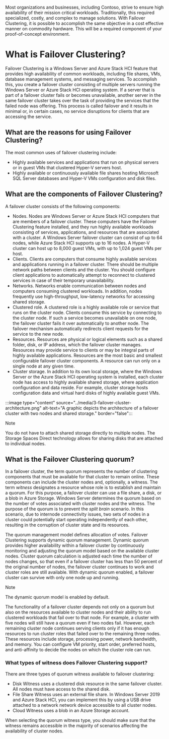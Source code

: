Most organizations and businesses, including Contoso, strive to ensure high availability of their mission critical workloads. Traditionally, this required specialized, costly, and complex to manage solutions. With Failover Clustering, it is possible to accomplish the same objective in a cost effective manner on commodity hardware. This will be a required component of your proof-of-concept environment.

# What is Failover Clustering?

Failover Clustering is a Windows Server and Azure Stack HCI feature that provides high availability of common workloads, including file shares, VMs, database management systems, and messaging services. To accomplish this, you create a failover cluster consisting of multiple servers running the Windows Server or Azure Stack HCI operating system. If a server that is part of a failover cluster fails or becomes unavailable, another server in the same failover cluster takes over the task of providing the services that the failed node was offering. This process is called failover and it results in minimal or, in certain cases, no service disruptions for clients that are accessing the service.

## What are the reasons for using Failover Clustering?

<!--Marcin, I notice that all your section headings are in the form of questions. Was that a specific guidance that was provided to us? I did not see this being followed in the other modules I worked on and was wondering if we should change some of these headings to simple titles such as "Reasons for using.., Components of... etc. This is a global question for all topics. -->
The most common uses of failover clustering include:

- Highly available services and applications that run on physical servers or in guest VMs that clustered Hyper-V servers host.
- Highly available or continuously available file shares hosting Microsoft SQL Server databases and Hyper-V VMs configuration and disk files.

## What are the components of Failover Clustering?

A failover cluster consists of the following components:

- Nodes. Nodes are Windows Server or Azure Stack HCI computers that are members of a failover cluster. These computers have the Failover Clustering feature installed, and they run highly available workloads consisting of services, applications, and resources that are associated with a cluster. A Windows Server failover cluster can consist of up to 64 nodes, while Azure Stack HCI supports up to 16 nodes. A Hyper-V cluster can host up to 8,000 guest VMs, with up to 1,024 guest VMs per host.
- Clients. Clients are computers that consume highly available services and applications running in a failover cluster. There should be multiple network paths between clients and the cluster. You should configure client applications to automatically attempt to reconnect to clustered services in case of their temporary unavailability.
- Networks. Networks enable communication between nodes and computers consuming clustered workloads. In addition, nodes frequently use high-throughput, low-latency networks for accessing shared storage.
- Clustered role. A clustered role is a highly available role or service that runs on the cluster node. Clients consume this service by connecting to the cluster node. If such a service becomes unavailable on one node, the failover cluster fails it over automatically to another node. The failover mechanism automatically redirects client requests for the service to the new node.
- Resources. Resources are physical or logical elements such as a shared folder, disk, or IP address, which the failover cluster manages. Resources may provide service to clients or may be integral parts of highly available applications. Resources are the most basic and smallest configurable failover cluster components. A resource can run only on a single node at any given time.
- Cluster storage. In addition to its own local storage, where the Windows Server or the Azure Stack HCI operating system is installed, each cluster node has access to highly available shared storage, where application configuration and data reside. For example, cluster storage hosts configuration data and virtual hard disks of highly available guest VMs.

:::image type="content" source="../media/3-failover-cluster-architecture.png" alt-text="A graphic depicts the architecture of a failover cluster with two nodes and shared storage." border="false":::

> [!NOTE]
> You do not have to attach shared storage directly to multiple nodes. <!-- Marcin, I changed the prev sentence to active voice. Please review. --> The Storage Spaces Direct technology allows for sharing disks that are attached to individual nodes.

## What is the Failover Clustering quorum?

In a failover cluster, the term quorum represents the number of clustering components that must be available for that cluster to remain online. These components can include the cluster nodes and, optionally, a witness. The term *witness* designates a resource whose role is to establish and maintain a quorum. For this purpose, a failover cluster can use a file share, a disk, or a blob in Azure Storage. Windows Server determines <!--Marcin, I tried to make the prev sentence active voice. Please check if Windows server is correct or if it should be "Azure Stack HCI or "you"--> the quorum based on the number of votes associated with cluster nodes and the witness. The purpose of the quorum is to prevent the *split brain* scenario. In this scenario, due to internode connectivity issues, two sets of nodes in a cluster could potentially start operating independently of each other, resulting in the corruption of cluster state and its resources.

The quorum management model defines allocation of votes. Failover Clustering supports dynamic quorum management. Dynamic quorum provides higher availability within a failover cluster by continuously monitoring and adjusting the quorum model based on the available cluster nodes. Cluster quorum calculation is adjusted each time the number of nodes changes, so that even if a failover cluster has less than 50 percent of the original number of nodes, the failover cluster continues to work and cluster roles are still available. With dynamic quorum enabled, a failover cluster can survive with only one node up and running.

> [!NOTE]
> The dynamic quorum model is enabled by default.

The functionality of a failover cluster depends not only on a quorum but also on the resources available to cluster nodes and their ability to run clustered workloads that fail over to that node. For example, a cluster with five nodes will still have a quorum even if two nodes fail. However, each remaining cluster node continues serving clients only if it has enough resources to run cluster roles that failed over to the remaining three nodes. These resources include storage, processing power, network bandwidth, and memory. You can configure VM priority, start order, preferred hosts, and anti-affinity to decide the nodes on which the cluster role can run.

### What types of witness does Failover Clustering support?

There are three types of quorum witness available to failover clustering:

- Disk Witness uses a clustered disk resource in the same failover cluster. All nodes must have access to the shared disk.
- File Share Witness uses an external file share. In Windows Server 2019 and Azure Stack HCI, you can implement this by using a USB drive attached to a network network device accessible to all cluster nodes.
- Cloud Witness uses a blob in an Azure Storage account.

When selecting the quorum witness type, you should make sure that the witness remains accessible in the majority of scenarios affecting the availability of cluster nodes.
